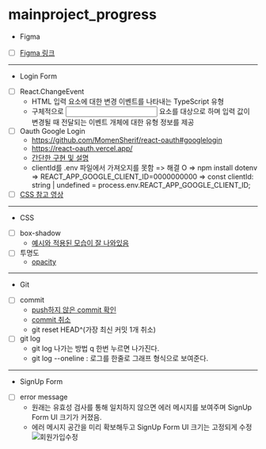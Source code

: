 # mainproject_progress

- Figma
 - [ ] [Figma 링크](https://www.figma.com/file/Hals1rmN2TKl0AMwazbSSc/SEB_%EB%A9%94%EC%9D%B8%ED%94%8C%EC%A0%9D?type=design&node-id=0-1&mode=design&t=L3CFX8joEtamLaRg-0)

---
- Login Form
 - [ ] React.ChangeEvent<HTMLInputElement>
   - HTML 입력 요소에 대한 변경 이벤트를 나타내는 TypeScript 유형
   - 구체적으로 <input> 요소를 대상으로 하며 입력 값이 변경될 때 전달되는 이벤트 개체에 대한 유형 정보를 제공
 - [ ] Oauth Google Login
   - https://github.com/MomenSherif/react-oauth#googlelogin
   - https://react-oauth.vercel.app/
   - [간단한 구현 및 설명](https://stack94.tistory.com/entry/React-%EA%B5%AC%EA%B8%80-%EB%A1%9C%EA%B7%B8%EC%9D%B8Google-Login-%EB%A6%AC%EC%95%A1%ED%8A%B8React%EC%97%90%EC%84%9C-%EA%B5%AC%ED%98%84%ED%95%B4%EB%B3%B4%EC%9E%90)
   - clientId를 .env 파일에서 가져오지를 못함 => 해결 O => npm install dotenv => REACT_APP_GOOGLE_CLIENT_ID=0000000000 => const clientId: string | undefined = process.env.REACT_APP_GOOGLE_CLIENT_ID;
 - [ ] [CSS 참고 영상](https://www.youtube.com/watch?v=dWfpp-0riYA) 
---
 - CSS
  - [ ] box-shadow
    - [예시와 적용된 모습이 잘 나와있음](https://blog.logrocket.com/three-ways-style-css-box-shadow-effects/)
  - [ ] 투명도
    - [opacity](https://codingbroker.tistory.com/58)
---
  - Git
   - [ ] commit
     - [push하지 않은 commit 확인](https://blog.outsider.ne.kr/820)
     - [commit 취소](https://velog.io/@falling_star3/GitHub-git-add-git-commit-git-push-%EC%B7%A8%EC%86%8C%EB%B3%80%EA%B2%BD%EB%8D%AE%EC%96%B4%EC%93%B0%EA%B8%B0)
     - git reset HEAD^(가장 최신 커밋 1개 취소)
   - [ ] git log
     - git log 나가는 방법 q 한번 누르면 나가진다.
     - git log --oneline : 로그를 한줄로 그래프 형식으로 보여준다.
---
  - SignUp Form
   - [ ] error message
     - 원래는 유효성 검사를 통해 일치하지 않으면 에러 메시지를 보여주며 SignUp Form UI 크기가 커졌음.
     - 에러 메시지 공간을 미리 확보해두고 SignUp Form UI 크기는 고정되게 수정
       ![회원가입수정](https://github.com/HEECHANG96/mainproject_progress/assets/70733630/b137c9a2-adde-4e8d-be03-ba78fa67a532)

